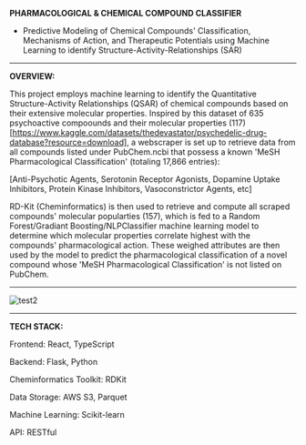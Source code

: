 **PHARMACOLOGICAL & CHEMICAL COMPOUND CLASSIFIER**
- Predictive Modeling of Chemical Compounds' Classification, Mechanisms of Action, and Therapeutic Potentials using Machine Learning to identify Structure-Activity-Relationships (SAR)
________________________________________________________________________________________________________________

**OVERVIEW:**

This project employs machine learning to identify the Quantitative Structure-Activity Relationships (QSAR) of chemical compounds based on their extensive molecular properties. Inspired by this dataset of 635 psychoactive compoounds and their molecular properties (117)
[https://www.kaggle.com/datasets/thedevastator/psychedelic-drug-database?resource=download], 
a webscraper is set up to retrieve data from all compounds listed under PubChem.ncbi that possess a known 'MeSH Pharmacological Classification' (totaling 17,866 entries):


[Anti-Psychotic Agents, Serotonin Receptor Agonists, Dopamine Uptake Inhibitors, Protein Kinase Inhibitors, Vasoconstrictor Agents, etc]

RD-Kit (Cheminformatics) is then used to retrieve and compute all scraped compounds' molecular popularties (157), which is fed to a Random Forest/Gradiant Boosting/NLPClassifier machine learning model to determine which molecular properties correlate highest with the compounds' pharmacological action. These weighed attributes are then used by the model to predict the pharmacological classification of a novel compound whose 'MeSH Pharmacological Classification' is not listed on PubChem. 

________________________________________________________________________________________________________________
![test2](https://github.com/user-attachments/assets/c96fb577-adc7-4f75-87f3-fbc0345e2481)

________________________________________________________________________________________________________________

**TECH STACK:**

Frontend: React, TypeScript

Backend: Flask, Python

Cheminformatics Toolkit: RDKit

Data Storage: AWS S3, Parquet

Machine Learning: Scikit-learn

API: RESTful
